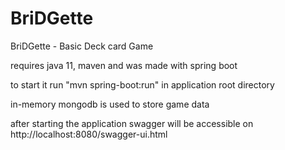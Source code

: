 # BriDGette

BriDGette - Basic Deck card Game 

requires java 11, maven and was made with spring boot

to start it run "mvn spring-boot:run" in application root directory

in-memory mongodb is used to store game data

after starting the application swagger will be accessible on http://localhost:8080/swagger-ui.html

